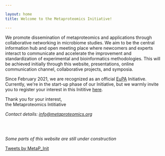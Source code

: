 ```yaml
---

layout: home
title: Welcome to the Metaproteomics Initiative!

---
```


We promote dissemination of metaproteomics and applications through collaborative networking in microbiome studies. We aim to be the central information hub and open  meeting place where newcomers and experts interact to communicate and accelerate the improvement and standardization of experimental and bioinformatics methodologies. This will be achieved initially through this website, presentations, online communication channel, collaborative projects, and symposia.

Since February 2021, we are recognized as an official [EuPA](https://eupa.org/) Initiative. Currently, we're in the start-up phase of our Initiative, but we warmly invite you to register your interest in this Inititive [here](https://forms.gle/zAqJDPZNvf7vSoNi9).

Thank you for your interest,<br>
the Metaproteomics Intitiative


*Contact details: [info@metaproteomics.org](mailto:info@metaproteomics.org)*

<br>
<br>

*Some parts of this website are still under construction*

<a class="twitter-timeline" data-lang="en" href="https://twitter.com/MetaP_Init?ref_src=twsrc%5Etfw">Tweets by MetaP_Init</a> <script async src="https://platform.twitter.com/widgets.js" charset="utf-8"></script>
